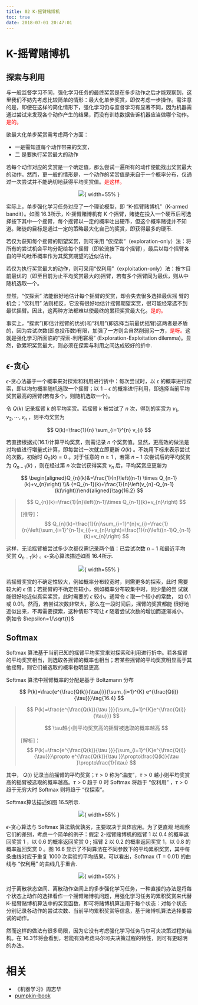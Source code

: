 ```yaml
---
title: 02 K-摇臂赌博机
toc: true
date: 2018-07-01 20:47:01
---
```


# K-摇臂赌博机


## 探索与利用

与一般监督学习不同，强化学习任务的最终奖赏是在多步动作之后才能观察到，这里我们不妨先考虑比较简单的情形：最大化单步奖赏，即仅考虑一步操作。需注意的是，即便在这样的简化情形下，强化学习仍与监督学习有显著不同，因为机器需通过尝试来发现各个动作产生的结果，而没有训练数据告诉机器应当做哪个动作。<span style="color:red;">是的。</span>

欲最大化单步奖赏需考虑两个方面：

- 一是需知道每个动作带来的奖赏，
- 二 是要执行奖赏最大的动作

若每个动作对应的奖赏是一个确定值，那么尝试一遍所有的动作便能找出奖赏最大的动作。然而，更一般的情形是，一个动作的奖赏值是来自于一个概率分布，仅通过一次尝试并不能确切地获得平均奖赏值。<span style="color:red;">是这样。</span>

<center>

![](http://images.iterate.site/blog/image/180701/3HEj6F4DC5.png?imageslim){ width=55% }


</center>

实际上，单步强化学习任务对应了一个理论模型，即 “K-摇臂赌博机”（K-armed bandit）。如图 16.3所示，K-摇臂赌博机有 K 个摇臂，赌徒在投入一个硬币后可选择按下其中一个摇臂，每个摇臂以一定的概率吐出硬币，但这个概率赌徒并不知道。赌徒的目标是通过一定的策略最大化自己的奖赏，即获得最多的硬币.

若仅为获知每个摇臂的期望奖赏，则可采用 “仅探索”（exploration-only）法：将所有的尝试机会平均分配给每个摇臂（即轮流按下每个摇臂），最后以每个摇臂各自的平均吐币概率作为其奖赏期望的近似估计。

若仅为执行奖赏最大的动作，则可采用“仅利用”（exploitation-only）法：按卞目前最优的（即至目前为止平均奖赏最大的)摇臂，若有多个摇臂同为最优，则从中随机选取一个。

显然，“仅探索” 法能很好地估计每个摇臂的奖赏，却会失去很多选择最优摇 臂的机会；“仅利用” 法则相反，它没有很好地估计摇臂期望奖赏，很可能经常选不到最优摇臂。因此，这两种方法都难以使最终的累积奖赏最大化。<span style="color:red;">是的。</span>

事实上，“探索”(即估计摇臂的优劣)和“利用”(即选择当前最优摇臂)这两者是矛盾的，因为尝试次数(即总投币数)有限，加强了一方则会自然削弱另一方，<span style="color:red;">是呀。</span>这就是强化学习所面临的“探索-利用窘境” (Exploration-Exploitation dilemma)。显然，欲累积奖赏最大，则必须在探索与利用之间达成较好的折中.

## $\epsilon$-贪心

$\epsilon$-贪心法基于一个概率来对探索和利用进行折中：每次尝试时，以 $\epsilon$ 的概率进行探索，即以均匀概率随机选取一个摇臂；以 $1-\epsilon$ 的概率进行利用，即选择当前平均奖赏最高的摇臂(若有多个，则随机选取一个)。

令 $Q(k)$ 记录摇臂 $k$ 的平均奖赏。若摇臂 $k$ 被尝试了 $n$ 次，得到的奖赏为  $v_1,v_2,\cdots,v_n$ ，则平均奖赏为

$$
Q(k)=\frac{1}{n} \sum_{i=1}^{n} v_{i}
$$

若直接根据式(16.1)计算平均奖赏，则需记录 $n$ 个奖赏值。显然，更高效的做法是对均值进行増量式计算，即每尝试一次就立即更新 $Q(k)$ 。不妨用下标来表示尝试的次数，初始时 $Q_0(k) = 0$ 。对于任意的 $n\geqslant 1$ ，若第 $n-1$ 次尝试后的平均奖赏为 $Q_{n-1}(k)$ ，则在经过第 $n$ 次尝试获得奖赏 $v_n$ 后，平均奖赏应更新为

$$
\begin{aligned}Q_{n}(k)&=\frac{1}{n}\left((n-1) \times Q_{n-1}(k)+v_{n}\right) \\& {=Q_{n-1}(k)+\frac{1}{n}\left(v_{n}-Q_{n-1}(k)\right)}\end{aligned}\tag{16.2}
$$

> $$
> Q_{n}(k)=\frac{1}{n}\left((n-1)\times Q_{n-1}(k)+v_{n}\right)
> $$
>
> [推导]：
> $$
> Q_{n}(k)=\frac{1}{n}\sum_{i=1}^{n}v_{i}=\frac{1}{n}\left(\sum_{i=1}^{n-1}v_{i}+v_{n}\right)=\frac{1}{n}\left((n-1)Q_{n-1}(k)+v_{n}\right)
> $$


这样，无论摇臂被尝试多少次都仅需记录两个值：已尝试次数 $n-1$ 和最近平均 奖赏 $Q_{n-1}(k)$ 。$\epsilon$-贪心算法描述如图 16.4所示.

<center>

![](http://images.iterate.site/blog/image/180701/3kLdjCiJ34.png?imageslim){ width=55% }


</center>

若摇臂奖赏的不确定性较大，例如概率分布较宽时，则需更多的探索，此时 需要较大的 $\epsilon$ 值；若摇臂的不确定性较小，例如概率分布较集中时，则少量的尝 试就能很好地近似真实奖赏，此时需要的 $\epsilon$ 较小。通常令 $\epsilon$ 取一个较小的常数， 如 0.1 或 0.01。然而，若尝试次数非常大，那么在一段时间后，摇臂的奖赏都能 很好地近似出来，不再需要探索，这种情形下可让 $\epsilon$ 随着尝试次数的增加而逐渐减小，例如令 $\epsilon=1/\sqrt{t}$

## Softmax

Softmax 算法基于当前已知的摇臂平均奖赏来对探索和利用进行折中。若各摇臂的平均奖赏相当，则选取各摇臂的概率也相当；若某些摇臂的平均奖赏明显高于其他摇臂，则它们被选取的概率也明显更高.

Softmax 算法中摇臂概率的分配是基于 Boltzmann 分布

$$
P(k)=\frac{e^{\frac{Q(k)}{\tau}}}{\sum_{i=1}^{K} e^{\frac{Q(i)}{\tau}}}\tag{16.4}
$$

> $$
> P(k)=\frac{e^{\frac{Q(k)}{\tau }}}{\sum_{i=1}^{K}e^{\frac{Q(i)}{\tau}}}
> $$
>
> $$
> \tau越小则平均奖赏高的摇臂被选取的概率越高
> $$
>
> [解析]：
> $$
> P(k)=\frac{e^{\frac{Q(k)}{\tau }}}{\sum_{i=1}^{K}e^{\frac{Q(i)}{\tau}}}\propto e^{\frac{Q(k)}{\tau }}\propto\frac{Q(k)}{\tau }\propto\frac{1}{\tau}
> $$


其中， $Q(i)$ 记录当前摇臂的平均奖赏；$\tau>0$ 称为“温度”，$\tau>0$ 越小则平均奖赏高的摇臂被选取的概率越高。$\tau>0$ 趋于 0 时 Softmax 将趋于 “仅利用” ，$\tau>0$ 趋于无穷大时 Softmax 则将趋于 “仅探索”。

Softmax算法描述如图 16.5所示.

<center>

![](http://images.iterate.site/blog/image/180701/63Ig065chl.png?imageslim){ width=55% }


</center>

$\epsilon$-贪心算法与 Softmax 算法孰优孰劣，主要取决于具体应用。为了更直观 地观察它们的差别，考虑一个简单的例子：假定 2-摇臂赌博机的摇臂 1 以 0.4 的概率返回奖赏 1 ，以 0.6 的概率返回奖赏 0 ; 摇臂 2 以 0.2 的概率返回奖赏 1，以 0.8 的概率返回奖赏 0 。图 16.6 显示了不同算法在不同参数下的平均累积奖赏，其中每条曲线对应于重复 1000 次实验的平均结果。可以看出，Softmax (T = 0.01) 的曲线与 “仅利用” 的曲线几乎重合.

<center>

![](http://images.iterate.site/blog/image/180701/G64EdbD6DA.png?imageslim){ width=55% }


</center>

对于离散状态空间、离散动作空间上的多步强化学习任务，一种直接的办法是将每个状态上动作的选择看作一个摇臂赌博机问题，用强化学习任务的累积奖赏来代替 K-摇臂赌博机算法中的奖赏函数，即可将赌博机算法用于每个状态：对每个状态分别记录各动作的尝试次数、当前平均累积奖赏等信息，基于赌博机算法选择要尝试的动作。

然而这样的做法有很多局限，因为它没有考虑强化学习任务马尔可夫决策过程的结构。在 16.3节将会看到，若能有效考虑马尔可夫决策过程的特性，则可有更聪明的办法。






# 相关

- 《机器学习》周志华
- [pumpkin-book](https://github.com/datawhalechina/pumpkin-book)
